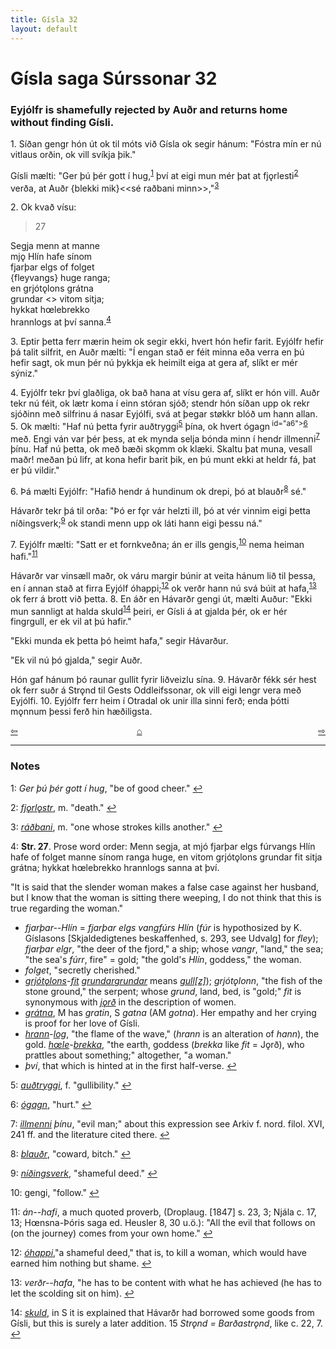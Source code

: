 ```yaml
---
title: Gísla 32
layout: default
---
```


# Gísla saga Súrssonar 32

### Eyjólfr is shamefully rejected by Auðr and returns home without finding Gísli.

1\. Síðan gengr hón út ok til móts við Gísla ok segir hánum: "Fóstra mín er nú vitlaus orðin, ok vill svíkja þik."

Gísli mælti: "Ger þú þér gott í hug,<sup id="a1">[1](#myfootnote1)</sup> því at eigi mun mér þat at fj&#x1EB;rlesti<sup id="a2">[2](#myfootnote2)</sup> verða, at Auðr {blekki mik}<<sé raðbani minn>>,"<sup id="a3">[3](#myfootnote3)</sup>

2\. Ok kvað vísu:

   >27   
   >    
   Segja menn at manne   
   mj&#x1EB; Hlín hafe sínom   
   fjarþar elgs of folget   
   {fleyvangs} huge ranga;   
   en grjót&#x1EB;lons grátna   
   grundar <<fit>> vitom sitja;   
   hykkat h&oelig;lebrekko   
   hrannlogs at því sanna.<sup id="a4">[4](#myfootnote4)</sup>   

3\. Eptir þetta ferr mærin heim ok segir ekki, hvert hón hefir farit. Eyjólfr hefir þá talit silfrit, en Auðr mælti: "Í engan stað er féit minna eða verra en þú hefir sagt, ok mun þér nú þykkja ek heimilt eiga at gera af, slíkt er mér sýniz."

4\. Eyjólfr tekr því glaðliga, ok bað hana at vísu gera af, slíkt er hón vill. Auðr tekr nú féit, ok lætr koma í einn stóran sjóð; stendr hón síðan upp ok rekr sjóðinn með silfrinu á nasar Eyjólfi, svá at þegar st&oslash;kkr blóð um hann allan. 5. Ok mælti: "Haf nú þetta fyrir auðtryggi<sup  id="a5">[5](#myfootnote5)</sup> þína, ok hvert ógagn<sup> id="a6">[6](#myfootnote6)</sup> með. Engi ván var þér þess, at ek mynda selja bónda minn í hendr illmenni<sup id="a7">[7](#myfootnote7)</sup> þínu. Haf nú þetta, ok með bæði sk&#x1EB;mm ok klæki. Skaltu þat muna, vesall maðr! meðan þú lifr, at kona hefir barit þik, en þú munt ekki at heldr fá, þat er þú vildir."

6\. Þá mælti Eyjólfr: "Hafið hendr á hundinum ok drepi, þó at blauðr<sup  id="a8">[8](#myfootnote8)</sup> sé."

Hávarðr tekr þá til orða: "Þó er f&#x1EB;r vár helzti ill, þó at vér vinnim eigi þetta níðingsverk;<sup id="a9">[9](#myfootnote9)</sup> ok standi menn upp ok láti hann eigi þessu ná."

7\. Eyjólfr mælti: "Satt er et fornkveðna; án er ills gengis,<sup id="a10">[10](#myfootnote10)</sup> nema heiman hafi."<sup id="a11">[11](#myfootnote11)</sup>

Hávarðr var vinsæll maðr, ok váru margir búnir at veita hánum lið til þessa, en í annan stað at firra Eyjólf óhappi;<sup                   id="a12">[12](#myfootnote12)</sup> ok verðr hann nú svá búit at hafa,<sup id="a13">[13](#myfootnote13)</sup> ok ferr á brott við þetta. 8. En áðr en Hávarðr gengi út, mælti Auður: "Ekki mun sannligt at halda skuld<sup id="a14">[14](#myfootnote14)</sup> þeiri, er Gísli á at gjalda þér, ok er hér fingrgull, er ek vil at þú hafir."

"Ekki munda ek þetta þó heimt hafa," segir Hávarður.

"Ek vil nú þó gjalda," segir Auðr.

Hón gaf hánum þó raunar gullit fyrir liðveizlu sína. 9. Hávarðr fékk sér hest ok ferr suðr á Str&#x1EB;nd til Gests Oddleifssonar, ok vill eigi lengr vera með Eyjólfi. 10. Eyjólfr ferr heim í Otradal ok unir illa sinni ferð; enda þótti m&#x1EB;nnum þessi ferð hin hæðiligsta.

<div style="float: left"><a href="http://rcblack.net/Gisla_saga/Gisla_31">⇦</a></div>
<div style="float: right"><a href="http://rcblack.net/Gisla_saga/Gisla_33">⇨</a></div>
<div style="margin: 0 auto; width: 100px;"><a href="http://rcblack.net/Gisla_saga/Gisla_home">&#8962;</a></div>

---

### Notes

<a name="myfootnote1" id="f1">1</a>:
 _Ger þú þér gott í hug_, "be of good cheer."
[↩](#a1)

<a name="myfootnote2" id="f2">2</a>:
 [_fj&#x1EB;rl&#x1EB;str_](http://web.ff.cuni.cz/cgi-bin/uaa_slovnik/gmc_search_v3?cmd=viewthis&id=cv:b0159:6), m. "death."
[↩](#a2)

<a name="myfootnote3" id="f3">3</a>:
 [_ráðbani_](http://web.ff.cuni.cz/cgi-bin/uaa_slovnik/gmc_search_v3?cmd=viewthis&id=cv:b0487:2), m. "one whose strokes kills another."
[↩](#a3)

<a name="myfootnote4" id="f4">4</a>:
 __Str. 27__. Prose word order: Menn segja, at mjó fjarþar elgs fúrvangs Hlín hafe of folget manne sínom ranga huge, en vitom grjót&#x1EB;lons grundar fit sitja grátna; hykkat h&oelig;lebrekko hrannlogs sanna at því.

"It is said that the slender woman makes a false case against her husband, but I know that the woman is sitting there weeping, I do not think that this is true regarding the woman."

* _fjarþar--Hlín_ = _fjarþar elgs vangfúrs Hlín_ (_fúr_ is hypothosized by K. Gíslasons [Skjaldedigtenes beskaffenhed, s. 293, see Udvalg] for _fley_); _fjarþar elgr_, "the deer of the fjord," a ship; whose _vangr_, "land," the sea; "the sea's _fúrr_, fire" = gold; "the gold's _Hlín_, goddess," the woman.
* _folget_, "secretly cherished."   
* [_grjót_](http://web.ff.cuni.cz/cgi-bin/uaa_slovnik/gmc_search_v3?cmd=viewthis&id=cv:b0216:7)[_&#x1EB;lons_](http://web.ff.cuni.cz/cgi-bin/uaa_slovnik/gmc_search_v3?cmd=viewthis&id=cv:b0764:16)-[_fit_](http://web.ff.cuni.cz/cgi-bin/uaa_slovnik/gmc_search_v3?cmd=viewthis&id=cv:b0155:15) [_grundar_](http://web.ff.cuni.cz/cgi-bin/uaa_slovnik/gmc_search_v3?cmd=viewthis&id=cv:b0217:21)[_grundar_](http://web.ff.cuni.cz/cgi-bin/uaa_slovnik/gmc_search_v3?cmd=viewthis&id=bt:b0491:20) means [_gull[z]_](http://web.ff.cuni.cz/cgi-bin/uaa_slovnik/gmc_search_v3?cmd=viewthis&id=cv:b0220:14)); _grjót&#x1EB;lonn_, "the fish of the stone ground," the serpent; whose _grund_, land, bed, is "gold;" _fit_ is synonymous with [_j&#x1EB;rð_](http://web.ff.cuni.cz/cgi-bin/uaa_slovnik/gmc_search_v3?cmd=viewthis&id=cv:b0327:38) in the description of women.
* [_grátna_](http://web.ff.cuni.cz/cgi-bin/uaa_slovnik/gmc_search_v3?cmd=viewthis&id=cv:b0212:42), M has _gratin_, S _gatna_ (AM _gotna_). Her empathy and her crying is proof for her love of Gísli.
* [_hrann_](http://web.ff.cuni.cz/cgi-bin/uaa_slovnik/gmc_search_v3?cmd=viewthis&id=cv:b0290:5)-[_log_](http://web.ff.cuni.cz/cgi-bin/uaa_slovnik/gmc_search_v3?cmd=viewthis&id=cv:b0397:29), "the flame of the wave," (_hrann_ is an alteration of _hann_), the gold. [_h&oelig;le_](http://web.ff.cuni.cz/cgi-bin/uaa_slovnik/gmc_search_v3?cmd=viewthis&id=cv:b0305:27)-[_brekka_](http://web.ff.cuni.cz/cgi-bin/uaa_slovnik/gmc_search_v3?cmd=viewthis&id=cv:b0078:23), "the earth, goddess (_brekka_ like _fit_ = J&#x1EB;rð), who prattles about something;" altogether, "a woman."
* _því_, that which is hinted at in the first half-verse.
[↩](#a4)

<a name="myfootnote5" id="f5">5</a>:
 [_auðtryggi_](http://web.ff.cuni.cz/cgi-bin/uaa_slovnik/gmc_search_v3?cmd=viewthis&id=cv:b0032:35), f. "gullibility."
[↩](#a5)

<a name="myfootnote6" id="f6">6</a>:
 [_ógagn_](http://web.ff.cuni.cz/cgi-bin/uaa_slovnik/gmc_search_v3?cmd=formquery2&query=%FA-gagn&startrow=1), "hurt."
[↩](#a6)

<a name="myfootnote7" id="f7">7</a>:
 [_illmenni_](http://web.ff.cuni.cz/cgi-bin/uaa_slovnik/gmc_search_v3?cmd=formquery2&query=%EDll-menni&startrow=1) _þínu_, "evil man;" about this expression see Arkiv f. nord. filol. XVI, 241 ff. and the literature cited there.
[↩](#a7)

<a name="myfootnote8" id="f8">8</a>:
 [_blauðr_](http://web.ff.cuni.cz/cgi-bin/uaa_slovnik/gmc_search_v3?cmd=viewthis&id=cv:b0067:13), "coward, bitch."
[↩](#a8)

<a name="myfootnote9" id="f9">9</a>:
 [_níðingsverk_](http://web.ff.cuni.cz/cgi-bin/uaa_slovnik/gmc_search_v3?cmd=viewthis&id=cv:b0456:4), "shameful deed."
[↩](#a9)

<a name="myfootnote10" id="f10">10</a>:
 gengi, "follow."
[↩](#a10)

<a name="myfootnote11" id="f11">11</a>:
 _án--hafi_, a much quoted proverb, (Droplaug. [1847] s. 23, 3; Njála c. 17, 13; H&oelig;nsna-Þóris saga ed. Heusler 8, 30 u.ö.): "All the evil that follows on (on the journey) comes from your own home."
[↩](#a11)

<a name="myfootnote12" id="f12">12</a>:
 [_óhappi_](http://web.ff.cuni.cz/cgi-bin/uaa_slovnik/gmc_search_v3?cmd=viewthis&id=cv:b0661:1),"a shameful deed," that is, to kill a woman, which would have earned him nothing but shame.
[↩](#a12)

<a name="myfootnote13" id="f13">13</a>:
 _verðr--hafa_, "he has to be content with what he has achieved (he has to let the scolding sit on him).
[↩](#a13)

<a name="myfootnote14" id="f14">14</a>:
 [_skuld_](http://web.ff.cuni.cz/cgi-bin/uaa_slovnik/gmc_search_v3?cmd=viewthis&id=cv:b0559:49), in S it is explained that Hávarðr had borrowed some goods from Gísli, but this is surely a later addition.
15 _Str&#x1EB;nd = Barðastr&#x1EB;nd_, like c. 22, 7.
[↩](#a14)  
